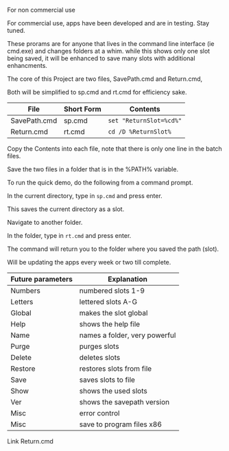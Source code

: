 For non commercial use

For commercial use, apps have been developed and are in testing. Stay tuned.

These prorams are for anyone that lives in the command line interface (ie cmd.exe) and
changes folders at a whim. while this shows only one slot being saved, it will be enhanced to
save many slots with additional enhancments.

The core of this Project are two files, SavePath.cmd and Return.cmd,

Both will be simplified to sp.cmd and rt.cmd for efficiency sake.

| File | Short Form | Contents |
| --- | --- | --- |
| SavePath.cmd | sp.cmd | `set "ReturnSlot=%cd%"` |
| Return.cmd | rt.cmd | `cd /D %ReturnSlot%` |

Copy the Contents into each file, note that there is only one line in the batch files.

Save the two files in a folder that is in the %PATH% variable.

To run the quick demo, do the following from a command prompt.

In the current directory, type in `sp.cmd` and press enter.

This saves the current directory as a slot.

Navigate to another folder.

In the folder, type in `rt.cmd` and press enter.

The command will return you to the folder where you saved the path (slot).

Will be updating the apps every week or two till complete.

| Future parameters | Explanation |
| --- | --- |
| Numbers | numbered slots 1-9 |
| Letters | lettered slots A-G |
| Global |  makes the slot global|
| Help | shows the help file |
| Name | names a folder, very powerful |
| Purge | purges slots |
| Delete | deletes slots |
| Restore | restores slots from file |
| Save | saves slots to file |
| Show | shows the used slots |
| Ver | shows the savepath version |
| Misc | error control |
| Misc | save to program files x86 |

Link Return.cmd
